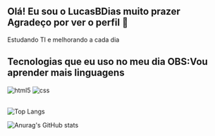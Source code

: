 ## Olá! Eu sou o LucasBDias muito prazer<br/> Agradeço por ver o perfil 🫡<br/>

Estudando TI e melhorando a cada dia<br>

## Tecnologias que eu uso no meu dia OBS:Vou aprender mais linguagens

<div style="display: inline_block">
  <img align="center" alt="html5" src="https://img.shields.io/badge/HTML5-E34F26?style=for-the-badge&logo=html5&logoColor=white" />
  <img align="center" alt="css" src="https://img.shields.io/badge/CSS3-1572B6?style=for-the-badge&logo=css3&logoColor=white" />
  
</div><br>

![Top Langs](https://github-readme-stats.vercel.app/api/top-langs/?username=LucasBDias&layout=compact)

![Anurag's GitHub stats](https://github-readme-stats.vercel.app/api?username=LucasBDias&show_icons=true&theme=radical)
